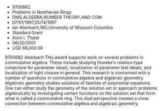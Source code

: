 
* 9700682
* Problems in Noetherian Rings
* DMS,ALGEBRA,NUMBER THEORY,AND COM
* 07/01/1997,05/14/1997
* Ian Aberbach,MO,University of Missouri-Columbia
* Standard Grant
* Alvin I. Thaler
* 06/30/2001
* USD 68,000.00

9700682 Aberbach This award supports work on several problems in commutative
algebra. These include studying Huneke's relation-type conjecture for parameter
ideals, localization of parameter test ideals, and localization of tight closure
in general. This research is concerned with a number of questions in commutative
algebra and algebraic geometry. Algebraic geometry studies solutions of families
of polynomial equations. One can either study the geometry of the solution set
or approach problems algebraically by investigating certain functions on the
solution set that form what is called a commutative ring. This dual perspective
creates a close connection between commutative algebra and algebraic geometry.
